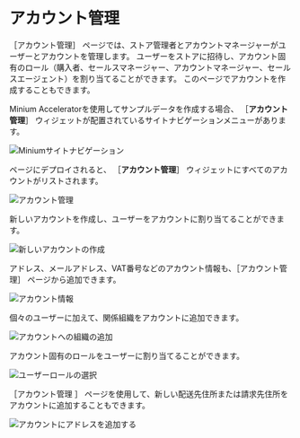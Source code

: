 # アカウント管理

［アカウント管理］ ページでは、ストア管理者とアカウントマネージャーがユーザーとアカウントを管理します。 ユーザーをストアに招待し、アカウント固有のロール（購入者、セールスマネージャー、アカウントマネージャー、セールスエージェント）を割り当てることができます。 このページでアカウントを作成することもできます。

Minium Acceleratorを使用してサンプルデータを作成する場合、 ［**アカウント管理**］ ウィジェットが配置されているサイトナビゲーションメニューがあります。

![Miniumサイトナビゲーション](./account-management/images/01.png)

ページにデプロイされると、 ［**アカウント管理**］ ウィジェットにすべてのアカウントがリストされます。

![アカウント管理](./account-management/images/02.png)

新しいアカウントを作成し、ユーザーをアカウントに割り当てることができます。

![新しいアカウントの作成](./account-management/images/03.png)

アドレス、メールアドレス、VAT番号などのアカウント情報も、［アカウント管理］ ページから追加できます。

![アカウント情報](./account-management/images/07.png)

個々のユーザーに加えて、関係組織をアカウントに追加できます。

![アカウントへの組織の追加](./account-management/images/06.png)

アカウント固有のロールをユーザーに割り当てることができます。

![ユーザーロールの選択](./account-management/images/04.png)

［アカウント管理 ］ ページを使用して、新しい配送先住所または請求先住所をアカウントに追加することもできます。

![アカウントにアドレスを追加する](./account-management/images/05.png)
